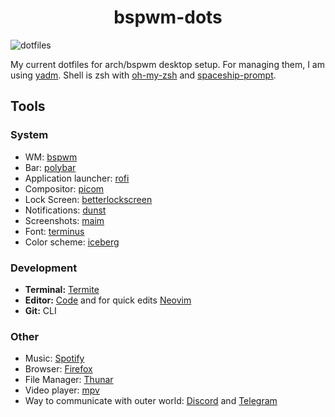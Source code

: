 <h1 align="center">bspwm-dots</h1>

![dotfiles](https://i.imgur.com/6EwIjXu.png)

My current dotfiles for arch/bspwm desktop setup. For managing them, I am using [yadm](https://github.com/TheLocehiliosan/yadm). Shell is zsh with [oh-my-zsh](https://github.com/ohmyzsh/ohmyzsh) and [spaceship-prompt](https://github.com/denysdovhan/spaceship-prompt).

## Tools

### System
+ WM: [bspwm](https://github.com/baskerville/bspwm)
+ Bar: [polybar](https://github.com/polybar/polybar)
+ Application launcher: [rofi](https://github.com/davatorium/rofi)
+ Compositor: [picom](https://github.com/yshui/picom)
+ Lock Screen: [betterlockscreen](https://github.com/pavanjadhaw/betterlockscreen)
+ Notifications: [dunst](https://github.com/dunst-project/dunst)
+ Screenshots: [maim](https://github.com/naelstrof/maim)
+ Font: [terminus](http://terminus-font.sourceforge.net/)
+ Color scheme: [iceberg](https://github.com/cocopon/iceberg.vim)

### Development
+ **Terminal:** [Termite](https://github.com/thestinger/termite/)
+ **Editor:** [Code](https://github.com/Microsoft/vscode) and for quick edits [Neovim](https://github.com/neovim/neovim)
+ **Git:** CLI

### Other
+ Music: [Spotify](https://www.spotify.com/)
+ Browser: [Firefox](https://www.mozilla.org/en-US/firefox/new/)
+ File Manager: [Thunar](https://github.com/xfce-mirror/thunar)
+ Video player: [mpv](https://github.com/mpv-player/mpv)
+ Way to communicate with outer world: [Discord](https://discordapp.com/) and [Telegram](https://telegram.org/)

